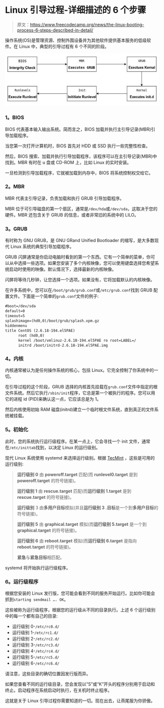 # Linux 引导过程-详细描述的 6 个步骤

> 原文：<https://www.freecodecamp.org/news/the-linux-booting-process-6-steps-described-in-detail/>

操作系统(OS)是管理资源、控制外围设备并为其他软件提供基本服务的低级软件。在 Linux 中，典型的引导过程有 6 个不同的阶段。

![LinuxBootingProcess](img/f8071d0924fa4d2beeec053df2813529.png)

### **1。BIOS**

BIOS 代表基本输入输出系统。简而言之，BIOS 加载并执行主引导记录(MBR)引导加载程序。

当您第一次打开计算机时，BIOS 首先对 HDD 或 SSD 执行一些完整性检查。

然后，BIOS 搜索、加载并执行引导加载程序，该程序可以在主引导记录(MBR)中找到。MBR 有时在 u 盘或 CD-ROM 上，比如 Linux 的实时安装。

一旦检测到引导加载程序，它就被加载到内存中，BIOS 将系统控制权交给它。

### **2。MBR**

MBR 代表主引导记录，负责加载和执行 GRUB 引导加载程序。

MBR 位于可引导磁盘的第一个扇区，通常是`/dev/hda`或`/dev/sda`，这取决于您的硬件。MBR 还包含关于 GRUB 的信息，或者非常旧的系统中的 LILO。

### **3。GRUB**

有时称为 GNU GRUB，是 GNU GRand Unified Bootloader 的缩写，是大多数现代 Linux 系统的典型引导加载程序。

GRUB 闪屏通常是你启动电脑时看到的第一个东西。它有一个简单的菜单，你可以从中选择一些选项。如果您安装了多个内核映像，您可以使用键盘选择您希望系统启动时使用的映像。默认情况下，选择最新的内核映像。

闪屏将等待几秒钟，让您选择一个选项。如果没有，它将加载默认的内核映像。

在许多系统中，您可以在`/boot/grub/grub.conf`或`/etc/grub.conf`找到 GRUB 配置文件。下面是一个简单的`grub.conf`文件的例子:

```
#boot=/dev/sda
default=0
timeout=5
splashimage=(hd0,0)/boot/grub/splash.xpm.gz
hiddenmenu
title CentOS (2.6.18-194.el5PAE)
      root (hd0,0)
      kernel /boot/vmlinuz-2.6.18-194.el5PAE ro root=LABEL=/
      initrd /boot/initrd-2.6.18-194.el5PAE.img
```

### **4。内核**

内核通常被认为是任何操作系统的核心，包括 Linux。它完全控制了你系统中的一切。

在引导过程的这个阶段，GRUB 选择的内核首先挂载在`grub.conf`文件中指定的根文件系统。然后它执行`/sbin/init`程序，它总是第一个被执行的程序。您可以用它的进程 id (PID)来确认这一点，它应该总是为 1。

然后内核使用初始 RAM 磁盘(initrd)建立一个临时根文件系统，直到真正的文件系统被挂载。

### **5。初始化**

此时，您的系统执行运行级程序。在某一点上，它会寻找一个 init 文件，通常在`/etc/inittab`找到，以决定 Linux 的运行级别。

现代 Linux 系统使用 systemd 来选择运行级别。根据 [TecMint](https://www.tecmint.com/change-runlevels-targets-in-systemd/) ，这些是可用的运行级别:

> **运行级别 0** 由 **poweroff.target** 匹配(而 **runlevel0.target** 是到 **poweroff.target** 的符号链接)。
> 
> **运行级别 1** 由 **rescue.target** 匹配(而**运行级别 1.target** 是到 **rescue.target** 的符号链接)。
> 
> **运行级别** 3 由**多用户目标**模拟(并且**运行级别 3 .目标**是一个到**多用户目标**的符号链接)。
> 
> **运行级别 5** 由 **graphical.target** 模拟(而**运行级别 5.target** 是一个到 **graphical.target** 的符号链接)。
> 
> **运行级别 6** 由 **reboot.target** 模拟(而**运行级别 6.target** 是指向 **reboot.target** 的符号链接)。
> 
> **紧急**与**紧急目标**相匹配。

systemd 将开始执行运行级程序。

### **6。运行级程序**

根据您安装的 Linux 发行版，您可能会看到不同的服务开始运行。比如你可能会抓到`starting sendmail …. OK`。

这些被称为运行级程序，根据您的运行级从不同的目录执行。上述 6 个运行级别中的每一个都有自己的目录:

*   运行级别 0-`/etc/rc0.d/`
*   运行级别 1-`/etc/rc1.d/`
*   运行级别 2-`/etc/rc2.d/`
*   运行级别 3-`/etc/rc3.d/`
*   运行级别 4-`/etc/rc4.d/`
*   运行级别 5-`/etc/rc5.d/`
*   运行级别 6-`/etc/rc6.d/`

请注意，这些目录的确切位置因发行版而异。

如果您查看不同的运行级目录，您会发现以“S”或“K”开头的程序分别用于启动和终止。启动程序在系统启动时执行，在关机时终止程序。

这就是关于 Linux 引导过程你需要知道的一切。现在出去，让燕尾服为你骄傲。